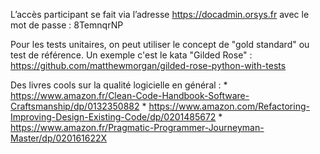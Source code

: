L’accès participant se fait via l’adresse https://docadmin.orsys.fr avec le mot de passe : 8TemnqrNP 

Pour les tests unitaires, on peut utiliser le concept de "gold standard" ou test de référence. Un exemple c'est le kata "Gilded Rose" : https://github.com/matthewmorgan/gilded-rose-python-with-tests 

Des livres cools sur la qualité logicielle en général : 
    * https://www.amazon.fr/Clean-Code-Handbook-Software-Craftsmanship/dp/0132350882
    * https://www.amazon.com/Refactoring-Improving-Design-Existing-Code/dp/0201485672
    * https://www.amazon.fr/Pragmatic-Programmer-Journeyman-Master/dp/020161622X 